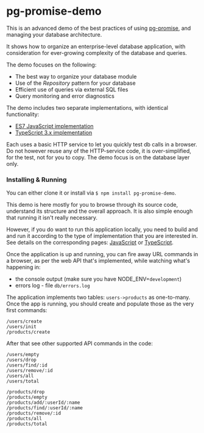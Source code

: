 pg-promise-demo
===============

This is an advanced demo of the best practices of using [pg-promise], and managing your database architecture.

It shows how to organize an enterprise-level database application, with consideration for ever-growing complexity of the database and queries.

The demo focuses on the following:

* The best way to organize your database module
* Use of the _Repository_ pattern for your database
* Efficient use of queries via external SQL files
* Query monitoring and error diagnostics

The demo includes two separate implementations, with identical functionality:

* [ES7 JavaScript implementation](https://github.com/vitaly-t/pg-promise-demo/tree/master/JavaScript)
* [TypeScript 3.x implementation](https://github.com/vitaly-t/pg-promise-demo/tree/master/TypeScript)

Each uses a basic HTTP service to let you quickly test db calls in a browser. Do not however reuse
any of the HTTP-service code, it is over-simplified, for the test, not for you to copy. The demo focus
is on the database layer only. 

### Installing & Running

You can either clone it or install via `$ npm install pg-promise-demo`.

This demo is here mostly for you to browse through its source code, understand its structure and the overall approach.
It is also simple enough that running it isn't really necessary.

However, if you do want to run this application locally, you need to build and and run it according to the type of implementation
that you are interested in. See details on the corresponding pages: [JavaScript] or [TypeScript].

Once the application is up and running, you can fire away URL commands in a browser, as per the web API that's implemented,
while watching what's happening in:

* the console output (make sure you have NODE_ENV=`development`)
* errors log - file `db/errors.log`

The application implements two tables: `users->products` as one-to-many. Once the app is running, you should create
and populate those as the very first commands:

```
/users/create
/users/init
/products/create
```

After that see other supported API commands in the code:
 
```
/users/empty
/users/drop
/users/find/:id
/users/remove/:id
/users/all
/users/total

/products/drop
/products/empty
/products/add/:userId/:name
/products/find/:userId/:name
/products/remove/:id
/products/all
/products/total
```

[JavaScript]:https://github.com/vitaly-t/pg-promise-demo/tree/master/JavaScript
[TypeScript]:https://github.com/vitaly-t/pg-promise-demo/tree/master/TypeScript
[pg-promise]:https://github.com/vitaly-t/pg-promise
[pg-monitor]:https://github.com/vitaly-t/pg-monitor
